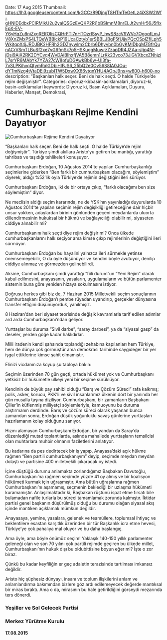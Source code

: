 Date: 17 Aug 2015
Thumbnail: https://lh3.googleusercontent.com/kGCCz89DjngT8HTmTeGetLz4iXSW2Wf-gHNlDEdbxPClRMlkU2u2yaIQSGzEvQKP2Rj1bBSImnM8nrELJt2vnHr56J5fIxEpX-EV-Y6yHqZu8niZxgRElfOIisCQHrFTI7nHTOzrlSsyP_hwS8zcV9WVc7OgoqfLmJV8XnZMxPS4LTQeWBBlckP19UcaCztyb1erSBBLJBgF5fUjjvPQcOSplZflLph5WkjtqpX4jJRDJBK2HFRh2GDZnywlm2Cbrb6Dhyvbn0bGyKMlDbgMZGfrQunACrVSmTLBuSf2xe7vG6fmSk7p5HSKuggMuwrzZzapDR4JZAa-stjp4N-jDsi9AiX2RK2DYCvq4WvDAiBIhxfjVA5B8emn1LrKk23vco73JiGVXbcxZNhjziL7srYR6MAbYk7YZA27cW8pfuDGAwkBb6w-Ul3fa-7vSLPKihvqQtymRqlGDbiHlPJS6_25bQ2e0Ov56S8IA0JOu-dYTmNzg4tVtaDEi9zubITW5DxwXX66vtqnYHU4AOpJ9ns=w800-h600-no
description: “Başkanları halk seçer. Beni de halk seçti. O halde Türkiye’de rejim değişmiştir”.
Categories: diyoruz-ki/basin-aciklamalari ,diyoruz-ki, basin-aciklamalari
keywords: Diyoruz ki, Basın Açıklamaları, Duyuru, Haberler, Manşet, Demokrasi, 

# Cumhurbaşkanı Rejime Kendini Dayatıyor

![Cumhurbaşkanı Rejime Kendini Dayatıyor](https://lh3.googleusercontent.com/kGCCz89DjngT8HTmTeGetLz4iXSW2Wf-gHNlDEdbxPClRMlkU2u2yaIQSGzEvQKP2Rj1bBSImnM8nrELJt2vnHr56J5fIxEpX-EV-Y6yHqZu8niZxgRElfOIisCQHrFTI7nHTOzrlSsyP_hwS8zcV9WVc7OgoqfLmJV8XnZMxPS4LTQeWBBlckP19UcaCztyb1erSBBLJBgF5fUjjvPQcOSplZflLph5WkjtqpX4jJRDJBK2HFRh2GDZnywlm2Cbrb6Dhyvbn0bGyKMlDbgMZGfrQunACrVSmTLBuSf2xe7vG6fmSk7p5HSKuggMuwrzZzapDR4JZAa-stjp4N-jDsi9AiX2RK2DYCvq4WvDAiBIhxfjVA5B8emn1LrKk23vco73JiGVXbcxZNhjziL7srYR6MAbYk7YZA27cW8pfuDGAwkBb6w-Ul3fa-7vSLPKihvqQtymRqlGDbiHlPJS6_25bQ2e0Ov56S8IA0JOu-dYTmNzg4tVtaDEi9zubITW5DxwXX66vtqnYHU4AOpJ9ns=w800-h600-no)

“Başkanları halk seçer. Beni de halk seçti. O halde Türkiye’de rejim değişmiştir”.  Türkiye şimdi akıllara Aristo’yu getiren bu mantığı, yarattığı tahribatı ve taşıdığı tehlikeleri konuşuyor.

Cumhurbaşkanı Erdoğan, 10 Ağustos 2014’te yapılan Cumhurbaşkanlığı seçimlerine giderken “Ben farklı bir cumhurbaşkanı olacağım, söylemiştim” diyerek, aldığı %52’lik oyla Türkiye’de rejimin değiştiğini ileri sürüyor.

Cumhurbaşkanı Erdoğan,  iki de bir ortaya çıkıp, “farklı olacağımı ben size söylemiştim” diyor.

Ne meclisin aldığı seçim kararında, ne de YSK’nın yayınladığı duyurularda 10 Ağustos 2014’te yapılan seçimin rejim değişikliği getireceğine dair hiçbir unsur yokken, adaylardan birinin gönlünden geçeni meydanlarda uluorta dillendirmesinin hukuksal bir hükmü ve bağlayıcılığı olabilir mi, siyaseten ciddiye alınabilir mi?

Cumhurbaşkanını halk seçti diye rejim değişir mi? Onca ülkede cumhurbaşkanlarını halk seçiyor ama kimse çıkıp rejimlerinin değiştiğini ileri sürmüyor.

Cumhurbaşkanı Erdoğan bu hayalini yalnızca ileri sürmekle yetinse önemsemeyebilir, O da öyle düşünüyor ve kendini böyle avutuyor, denilip ciddiye alınmaz ve görmezden gelinebilirdi.

Aksine,  Cumhurbaşkanı şimdi yarattığı “fiili durum”un  “Yeni Rejim” olarak kabul edilmesini, anayasanın, yasaların, uygulamaların ve bütün parlamenter sistemin buna göre yeniden hizaya sokulmasını istiyor.

Doğrusu herkes gibi biz de, 7 Haziran 2015 Milletvekili seçim sonuçlarının Cumhurbaşkanı Erdoğan’ı pembe rüyadan uyandırıp, gerçekler dünyasına transfer ettiğini düşünüyorduk, yanılmışız.

8 Haziran’dan beri siyaset teorisinde değişik kavramlarla tarif edilen adımlar ard arda Cumhurbaşkanı’ndan geliyor. 

Yurttaşlar bu duruma “Sivil darbe”, “saray darbesi”, ya da  “siyasal gasp”  da deseler, yerden göğe kadar haklıdırlar. 

Milli iradenin kendi şahsında toplandığı zehabına kapılanları hem Türkiye, hem de dünya çok görmüştür ama demokrasi tarihinde saygıdeğer bir yer işgal ettiklerine kimse şahit olmamıştır. 

Elinizi vicdanınıza koyup şu tabloya bakın:

Seçimin üzerinden 70 gün geçti, ortada hükümet yok ve Cumhurbaşkanı yetkisiz bir hükümetle ülkeyi yeni bir seçime sürüklüyor.

Kendinin de büyük pay sahibi olduğu “Barş ve Çözüm Süreci” rafa kalkmış; polis, asker, korucu, PKK’li ve sivil insanlarımız ülkenin dört bir yanında her gün musalla taşına diziliyor. Cumhurbaşkanı, bir zamanların Başbakanı Çiller’in küflenmiş milliyetçi söylemleriyle, kamuoyunu bu duruma alıştırmanın derdinde.  Barış ve çözüm süreci olarak yaşanan bunca zamandan sonra, Erdoğan düşük yoğunluklu savaş günlerine yurttaşları hazırlamanın kolay olduğunu sanıyor. 

Hızını alamayan Cumhurbaşkanı Erdoğan, bir yandan da Saray’da düzenlediği mutad toplantılarda, aslında mahallede yurttaşların temsilcisi olan muhtarlara muhbir olmanın faziletlerini anlatıyor.

Bu kadarına da pes dedirtecek bir iş yapıp,  Anayasa’daki açık hükme rağmen “Ben partili cumhurbaşkanıyım” deyip, seçimde meydan meydan dolaştı ve partisine 400 milletvekili çıkaracak oy istedi.

İçine düştüğü durumu anlamakta zorlandığımız Başbakan Davutoğlu, Cumhurbaşkanı’na rağmen seçimde yüzde 41 oy almış ve bir koalisyon hükümeti kurmak için uğraşmıştır. Ama bütün uğraşlarına rağmen Cumhurbaşkanı’nı aşamamış, seçmenin beklediği bir uzlaşma hükümeti kuramamıştır. Anlaşılmaktadır ki, Başbakan rüştünü ispat etme fırsatı bile bulamadan nafile turlarla bu süreci tamamlamak zorunda kalmıştır. İktidar partisi genel başkanın düşürülmüş olduğu bu durumu olağan siyasal akış içinde mantıken açıklamak mümkün değildir. 

Anayasaya, yemine, yasalara, gelenek ve teamüllere, toplumsal ihtiyaç ve beklentilere esastan karşıtlık üzerinden bir tür Başkanlık icra etme hevesi, Türkiye’ye çok pahalıya mal oluyor ve bu daha başlangıç.

Ama öyle, ama böyle önümüz seçim! Yaklaşık 140-150 yıllık parlamenter geleneği olan ve son 70 yılını çok partili rejimde geçiren bu ülkede millet, Cumhurbaşkanı’nın hukuk dışı bu oldubittisine boyun eğer mi? İşte o zor biraz.

Çünkü bu kadar keyfiliğin er geç adaletin terazisinde tartılması imkansız değildir.

Aristo hiç şüphesiz dünyayı, insanı ve toplum ilişkilerini anlam ve anlamlandırma bakımından bizlere göz ardı edilemeyecek değerde mantıksal bir miras bıraktı.  Ama o da, mirasının bu hale getirildiğini görseydi mezarında ters dönerdi.


### Yeşiller ve Sol Gelecek Partisi 
### Merkez Yürütme Kurulu
#### 17.08.2015
